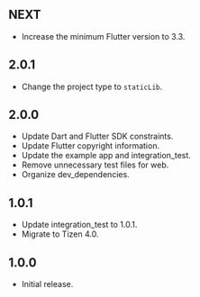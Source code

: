 ## NEXT

* Increase the minimum Flutter version to 3.3.

## 2.0.1

* Change the project type to `staticLib`.

## 2.0.0

* Update Dart and Flutter SDK constraints.
* Update Flutter copyright information.
* Update the example app and integration_test.
* Remove unnecessary test files for web.
* Organize dev_dependencies.

## 1.0.1

* Update integration_test to 1.0.1.
* Migrate to Tizen 4.0.

## 1.0.0

* Initial release.
